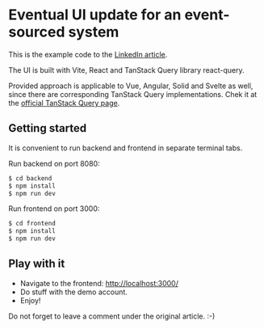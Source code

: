 # Eventual UI update for an event-sourced system

This is the example code to the [LinkedIn article](https://www.linkedin.com/feed/update/urn:li:ugcPost:7333578021829820418/).

The UI is built with Vite, React and TanStack Query library react-query.

Provided approach is applicable to Vue, Angular, Solid and Svelte as well, since there are corresponding TanStack Query implementations. Chek it at the [official TanStack Query page](https://tanstack.com/query/latest).

## Getting started

It is convenient to run backend and frontend in separate terminal tabs.

Run backend on port 8080:

```bash
$ cd backend
$ npm install
$ npm run dev
```

Run frontend on port 3000:

```bash
$ cd frontend
$ npm install
$ npm run dev
```

## Play with it

* Navigate to the frontend: [http://localhost:3000/](http://localhost:3000/)
* Do stuff with the demo account.
* Enjoy!

Do not forget to leave a comment under the original article. :-)
